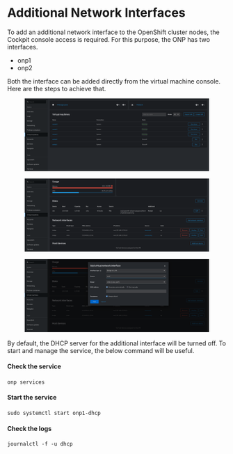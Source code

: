 # Additional Network Interfaces

To add an additional network interface to the OpenShift cluster nodes, the Cockpit console access is required. For this purpose, the ONP has two interfaces.

* onp1
* onp2

Both the interface can be added directly from the virtual machine console. Here are the steps to achieve that.

<figure><img src="../.gitbook/assets/image (14).png" alt=""><figcaption></figcaption></figure>

<figure><img src="../.gitbook/assets/image (11).png" alt=""><figcaption></figcaption></figure>

<figure><img src="../.gitbook/assets/image (4).png" alt=""><figcaption></figcaption></figure>

By default, the DHCP server for the additional interface will be turned off. To start and manage the service, the below command will be useful.

#### Check the service

```
onp services
```

#### Start the service

```
sudo systemctl start onp1-dhcp
```

#### Check the logs

```
journalctl -f -u dhcp
```

